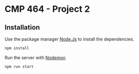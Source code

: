 # CMP 464 - Project 2

## Installation

Use the package manager [Node.Js](https://www.npmjs.com/about/) to install the dependencies.

```bash
npm install
```

Run the server with [Nodemon](https://www.npmjs.com/package/nodemon)

```bash
npm run start
```

